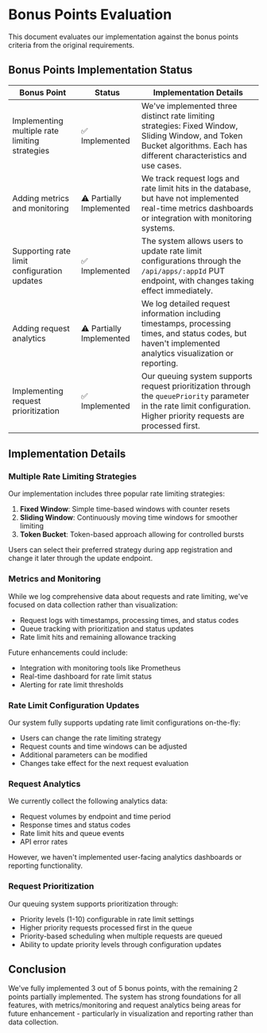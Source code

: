 # Bonus Points Evaluation

This document evaluates our implementation against the bonus points criteria from the original requirements.

## Bonus Points Implementation Status

| Bonus Point | Status | Implementation Details |
|-------------|--------|------------------------|
| Implementing multiple rate limiting strategies | ✅ Implemented | We've implemented three distinct rate limiting strategies: Fixed Window, Sliding Window, and Token Bucket algorithms. Each has different characteristics and use cases. |
| Adding metrics and monitoring | ⚠️ Partially Implemented | We track request logs and rate limit hits in the database, but have not implemented real-time metrics dashboards or integration with monitoring systems. |
| Supporting rate limit configuration updates | ✅ Implemented | The system allows users to update rate limit configurations through the `/api/apps/:appId` PUT endpoint, with changes taking effect immediately. |
| Adding request analytics | ⚠️ Partially Implemented | We log detailed request information including timestamps, processing times, and status codes, but haven't implemented analytics visualization or reporting. |
| Implementing request prioritization | ✅ Implemented | Our queuing system supports request prioritization through the `queuePriority` parameter in the rate limit configuration. Higher priority requests are processed first. |

## Implementation Details

### Multiple Rate Limiting Strategies

Our implementation includes three popular rate limiting strategies:

1. **Fixed Window**: Simple time-based windows with counter resets
2. **Sliding Window**: Continuously moving time windows for smoother limiting
3. **Token Bucket**: Token-based approach allowing for controlled bursts

Users can select their preferred strategy during app registration and change it later through the update endpoint.

### Metrics and Monitoring

While we log comprehensive data about requests and rate limiting, we've focused on data collection rather than visualization:

- Request logs with timestamps, processing times, and status codes
- Queue tracking with prioritization and status updates
- Rate limit hits and remaining allowance tracking

Future enhancements could include:
- Integration with monitoring tools like Prometheus
- Real-time dashboard for rate limit status
- Alerting for rate limit thresholds

### Rate Limit Configuration Updates

Our system fully supports updating rate limit configurations on-the-fly:

- Users can change the rate limiting strategy
- Request counts and time windows can be adjusted
- Additional parameters can be modified
- Changes take effect for the next request evaluation

### Request Analytics

We currently collect the following analytics data:

- Request volumes by endpoint and time period
- Response times and status codes
- Rate limit hits and queue events
- API error rates

However, we haven't implemented user-facing analytics dashboards or reporting functionality.

### Request Prioritization

Our queuing system supports prioritization through:

- Priority levels (1-10) configurable in rate limit settings
- Higher priority requests processed first in the queue
- Priority-based scheduling when multiple requests are queued
- Ability to update priority levels through configuration updates

## Conclusion

We've fully implemented 3 out of 5 bonus points, with the remaining 2 points partially implemented. The system has strong foundations for all features, with metrics/monitoring and request analytics being areas for future enhancement - particularly in visualization and reporting rather than data collection.
